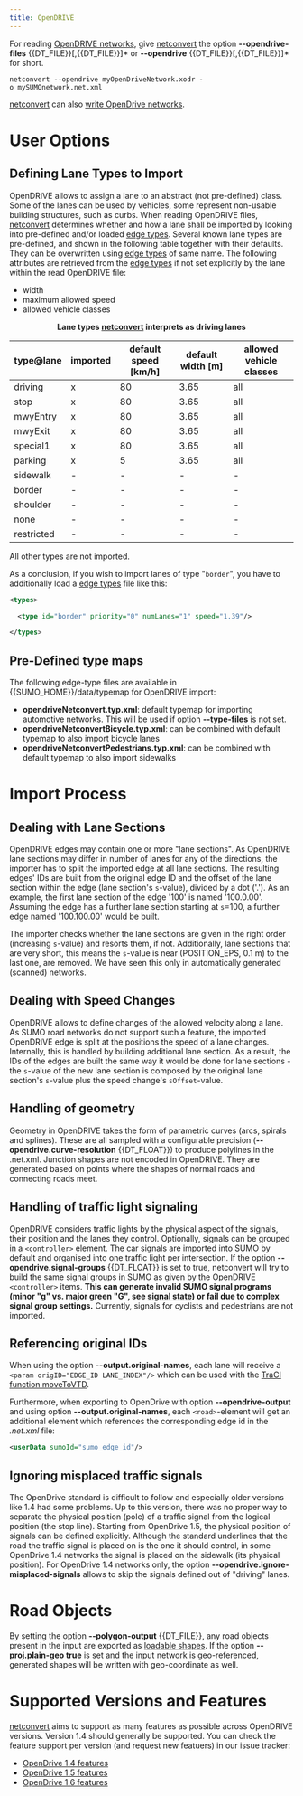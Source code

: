 ```yaml
---
title: OpenDRIVE
---
```


For reading [OpenDRIVE networks](https://www.opendrive.org/), give
[netconvert](../../netconvert.md) the option **--opendrive-files** {{DT_FILE}}\[,{{DT_FILE}}\]\* or **--opendrive** {{DT_FILE}}\[,{{DT_FILE}}\]\* for short.

```
netconvert --opendrive myOpenDriveNetwork.xodr -o mySUMOnetwork.net.xml
```

[netconvert](../../netconvert.md) can also [write OpenDrive
networks](../../Networks/Further_Outputs.md#opendrive_road_networks).

# User Options

## Defining Lane Types to Import

OpenDRIVE allows to assign a lane to an abstract (not pre-defined)
class. Some of the lanes can be used by vehicles, some represent
non-usable building structures, such as curbs. When reading OpenDRIVE
files, [netconvert](../../netconvert.md) determines whether and how a
lane shall be imported by looking into pre-defined and/or loaded [edge
types](../../Networks/PlainXML.md#type_descriptions).
Several known lane types are pre-defined, and shown in the following
table together with their defaults. They can be overwritten using [edge
types](../../Networks/PlainXML.md#type_descriptions)
of same name. The following attributes are retrieved from the [edge
types](../../Networks/PlainXML.md#type_descriptions)
if not set explicitly by the lane within the read OpenDRIVE file:

- width
- maximum allowed speed
- allowed vehicle classes

<center>

**Lane types [netconvert](../../netconvert.md) interprets as driving
lanes**

</center>

| type\@lane  | imported | default speed \[km/h\] | default width \[m\] | allowed vehicle classes |
| ---------- | -------- | ---------------------- | ------------------- | ----------------------- |
| driving    | x        | 80                     | 3.65                | all                     |
| stop       | x        | 80                     | 3.65                | all                     |
| mwyEntry   | x        | 80                     | 3.65                | all                     |
| mwyExit    | x        | 80                     | 3.65                | all                     |
| special1   | x        | 80                     | 3.65                | all                     |
| parking    | x        | 5                      | 3.65                | all                     |
| sidewalk   | \-       | \-                     | \-                  | \-                      |
| border     | \-       | \-                     | \-                  | \-                      |
| shoulder   | \-       | \-                     | \-                  | \-                      |
| none       | \-       | \-                     | \-                  | \-                      |
| restricted | \-       | \-                     | \-                  | \-                      |

All other types are not imported.

As a conclusion, if you wish to import lanes of type
"`border`", you have to additionally load a
[edge
types](../../Networks/PlainXML.md#type_descriptions)
file like this:

```xml
<types>

  <type id="border" priority="0" numLanes="1" speed="1.39"/>

</types>
```

## Pre-Defined type maps

The following edge-type files are available in {{SUMO_HOME}}/data/typemap for OpenDRIVE import:

- **opendriveNetconvert.typ.xml**: default typemap for importing automotive networks. This will be used if option **--type-files** is not set.
- **opendriveNetconvertBicycle.typ.xml**: can be combined with default typemap to also import bicycle lanes
- **opendriveNetconvertPedestrians.typ.xml**: can be combined with default typemap to also import sidewalks

# Import Process

## Dealing with Lane Sections

OpenDRIVE edges may contain one or more "lane sections". As OpenDRIVE
lane sections may differ in number of lanes for any of the directions,
the importer has to split the imported edge at all lane sections. The
resulting edges' IDs are built from the original edge ID and the offset
of the lane section within the edge (lane section's
`s`-value), divided by a dot ('.'). As an
example, the first lane section of the edge '100' is named '100.0.00'.
Assuming the edge has a further lane section starting at
`s`=100, a further edge named '100.100.00'
would be built.

The importer checks whether the lane sections are given in the right
order (increasing `s`-value) and resorts them,
if not. Additionally, lane sections that are very short, this means the
`s`-value is near (POSITION_EPS, 0.1 m) to
the last one, are removed. We have seen this only in automatically
generated (scanned) networks.

## Dealing with Speed Changes

OpenDRIVE allows to define changes of the allowed velocity along a lane.
As SUMO road networks do not support such a feature, the imported
OpenDRIVE edge is split at the positions the speed of a lane changes.
Internally, this is handled by building additional lane section. As a
result, the IDs of the edges are built the same way it would be done for
lane sections - the `s`-value of the new lane
section is composed by the original lane section's
`s`-value plus the speed change's
`sOffset`-value.

## Handling of geometry

Geometry in OpenDRIVE takes the form of parametric curves (arcs, spirals and splines). These are all sampled with a configurable precision (**--opendrive.curve-resolution** {{DT_FLOAT}}) to produce polylines in the .net.xml. Junction shapes are not encoded in OpenDRIVE. They are generated based on points where the shapes of normal roads and connecting roads meet.

## Handling of traffic light signaling

OpenDRIVE considers traffic lights by the physical aspect of the signals, their position and the lanes they control. Optionally, signals can be grouped in a `<controller>` element.
The car signals are imported into SUMO by default and organised into one traffic light per intersection. If the option **--opendrive.signal-groups** {{DT_FLOAT}} is set to true, netconvert will try to build the same signal groups in SUMO
as given by the OpenDRIVE `<controller>` items. **This can generate invalid SUMO signal programs (minor "g" vs. major green "G", see [signal state](../../Simulation/Traffic_Lights.md#signal_state_definitions)) or fail due to complex signal group settings.** Currently, signals for cyclists and pedestrians are not imported.

## Referencing original IDs

When using the option **--output.original-names**, each lane will receive a `<param origID="EDGE_ID LANE_INDEX"/>` which can be used with
the [TraCI function moveToVTD](../../TraCI/Change_Vehicle_State.md).

Furthermore, when exporting to OpenDrive with option **--opendrive-output** and using option **--output.original-names**,
each `<road>`-element will get an additional element which references the
corresponding edge id in the *.net.xml* file:

```xml
<userData sumoId="sumo_edge_id"/>
```

## Ignoring misplaced traffic signals

The OpenDrive standard is difficult to follow and especially older versions like 1.4 had some problems. Up to this version, there was no proper way to separate the physical position (pole) of a traffic signal from the logical position (the stop line). Starting from OpenDrive 1.5, the physical position of signals can be defined explicitly. Although the standard underlines that the road the traffic signal is placed on is the one it should control, in some OpenDrive 1.4 networks the signal is placed on the sidewalk (its physical position). For OpenDrive 1.4 networks only, the option **--opendrive.ignore-misplaced-signals** allows to skip the signals defined out of "driving" lanes.

# Road Objects

By setting the option **--polygon-output** {{DT_FILE}}, any road objects present in the input are
exported as [loadable shapes](../../Simulation/Shapes.md). If the
option **--proj.plain-geo true** is set and the input network is geo-referenced, generated shapes
will be written with geo-coordinate as well.

# Supported Versions and Features

[netconvert](../../netconvert.md) aims to support as many features as possible across OpenDRIVE versions.
Version 1.4 should generally be supported.
You can check the feature support per version (and request new featuers) in our issue tracker:

- [OpenDrive 1.4 features](https://github.com/eclipse-sumo/sumo/issues/6694)
- [OpenDrive 1.5 features](https://github.com/eclipse-sumo/sumo/issues/6695)
- [OpenDrive 1.6 features](https://github.com/eclipse-sumo/sumo/issues/8901)
